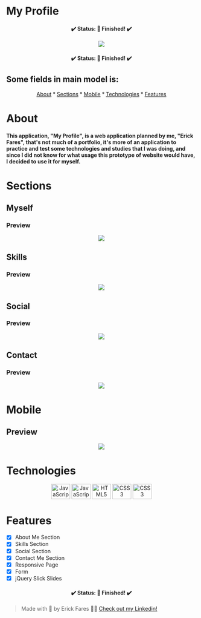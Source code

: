 # My Profile

<h4 align="center">
  ✔️ Status: 🙌 Finished! ✔️
</h4>

<div align="center">
    <img src="https://user-images.githubusercontent.com/79349878/160468412-93c459ed-ca73-4557-96f7-53eaa4e6a89a.png">
</div>

<h4 align="center">
  ✔️ Status: 🙌 Finished! ✔️
</h4>

## Some fields in main model is:

<p align="center">
  <a href="#about">About</a> °
  <a href="#sections">Sections</a> °
  <a href="#mobile">Mobile</a> °
  <a href="#technologies">Technologies</a> °
  <a href="#features">Features</a>
</p>

# About

#### This application, "My Profile", is a web application planned by me, "Erick Fares", that's not much of a portfolio, it's more of an application to practice and test some technologies and studies that I was doing, and since I did not know for what usage this prototype of website would have, I decided to use it for myself.

# Sections
## Myself
### Preview
<div align="center">
  <img src="https://user-images.githubusercontent.com/79349878/160470260-ab253c6b-1ce2-4b9e-b12b-db817df1b305.gif">
</div>

## Skills
### Preview
<div align="center">
  <img src="https://user-images.githubusercontent.com/79349878/160470995-c1dfaa80-ee4e-418c-a6ca-6c012290e6db.gif">
</div>

## Social
### Preview
<div align="center">
  <img src="https://user-images.githubusercontent.com/79349878/160470995-c1dfaa80-ee4e-418c-a6ca-6c012290e6db.gif">
</div>

## Contact
### Preview
<div align="center">
  <img src="https://user-images.githubusercontent.com/79349878/160472189-3effad68-c8a9-4156-89e8-ea529c9b24d5.gif">
</div>

# Mobile
## Preview
<div align="center">
  <img src="https://user-images.githubusercontent.com/79349878/160474034-6afd393c-5b08-4fb1-8cbb-414aa5051c99.gif">
</div>

# Technologies

<div align="center">
  <img align="center" alt="JavaScript" height="40" width="50" src="https://cdn.jsdelivr.net/gh/devicons/devicon/icons/javascript/javascript-original.svg" />
  <img align="center" alt="JavaScript" height="40" width="50" src="https://cdn.jsdelivr.net/gh/devicons/devicon/icons/jquery/jquery-original.svg" />
  <img align="center" alt="HTML5" height="40" width="50" src="https://cdn.jsdelivr.net/gh/devicons/devicon/icons/html5/html5-plain-wordmark.svg"/>
  <img align="center" alt="CSS3" height="40" width="50" src="https://cdn.jsdelivr.net/gh/devicons/devicon/icons/css3/css3-plain-wordmark.svg"/>
  <img align="center" alt="CSS3" height="40" width="50" src="https://cdn.jsdelivr.net/gh/devicons/devicon/icons/bootstrap/bootstrap-original.svg" />
 </div>

 # Features
+ [x] About Me Section
+ [x] Skills Section
+ [x] Social Section
+ [x] Contact Me Section
+ [x] Responsive Page
+ [x] Form
+ [x] jQuery Slick Slides

<h4 align="center">
  ✔️ Status: 🙌 Finished! ✔️
</h4>

> Made with 💜 by Erick Fares 👨‍💻 <a href="https://www.linkedin.com/in/erick-fares-3941a0207/" target="_blank">Check out my Linkedin!</a>